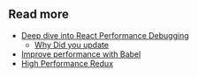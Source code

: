## Read more
- [Deep dive into React Performance Debugging](http://benchling.engineering/deep-dive-react-perf-debugging/)
  - [Why Did you update](https://github.com/garbles/why-did-you-update)
- [Improve performance with Babel](https://medium.com/doctolib-engineering/improve-react-performance-with-babel-16f1becfaa25#.gjl2g7lff)
- [High Performance Redux](http://somebody32.github.io/0)

